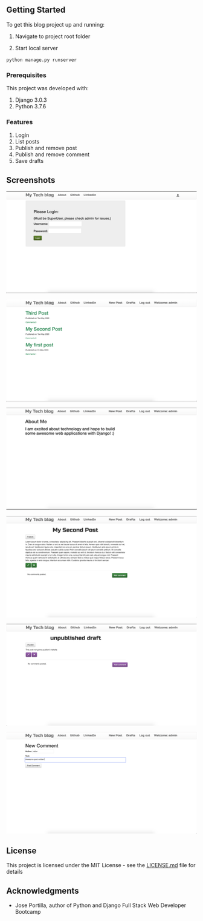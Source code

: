 ## Getting Started
To get this blog project up and running:

1. Navigate to project root folder

2. Start local server
```
python manage.py runserver
```

### Prerequisites
This project was developed with:
1. Django 3.0.3
2. Python 3.7.6

### Features
1. Login
2. List posts
3. Publish and remove post
4. Publish and remove comment
5. Save drafts

## Screenshots

![home](/images/login.png) 

![home](/images/home.png) 

![about](/images/about.png)

![home](/images/post.png) 

![home](/images/draft.png) 

![home](/images/comment.png) 


## License

This project is licensed under the MIT License - see the [LICENSE.md](LICENSE) file for details

## Acknowledgments
* Jose Portilla, author of Python and Django Full Stack Web Developer Bootcamp




